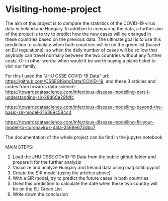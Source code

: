 # Visiting-home-project

The aim of this project is to compare the statistics of the COVID-19 virus data in Ireland and Hungary. 
In addition to comparing the data, a further aim of the project is to try to predict how the new cases will be changed in these countries based on the previous data. 
The ultimate goal is to use this prediction to calculate when both countries will be on the green list (based on EU regulations), 
so when the daily number of cases will be so low that anybody can travel normally between the two countries without any further costs. 
Or in other words: when would it be worth buying a plane ticket to visit our family.  
 
For this I used the "JHU CSSE COVID-19 Data" url: https://github.com/CSSEGISandData/COVID-19, 
and these 3 articles and codes from towards data science: 
https://towardsdatascience.com/infectious-disease-modelling-part-i-understanding-sir-28d60e29fdfc

https://towardsdatascience.com/infectious-disease-modelling-beyond-the-basic-sir-model-216369c584c4

https://towardsdatascience.com/infectious-disease-modelling-fit-your-model-to-coronavirus-data-2568e672dbc7
 
The documentation of the whole project can be find in the jupyter notebook
 
MAIN STEPS:
 
1. Load the JHU CSSE COVID-19 Data from the public github folder and prepare it for the further analysis
2. Visualize and analyze Hungary and Ireland data using matplotlib pyplot
3. Create the SIR model (using the articles above)
3. With a SIR model, try to predict the future cases in both countries
4. Used this prediction to calculate the date when these two country will be on the EU Green List
5. Write down the conclusion

